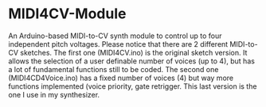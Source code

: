 # MIDI4CV-Module
An Arduino-based MIDI-to-CV synth module to control up to four independent pitch voltages. Please notice that there are 2 different MIDI-to-CV sketches. The first one (MIDI4CV.ino) is the original sketch version. It allows the selection of a user definable number of voices (up to 4), but has a lot of fundamental functions still to be coded. The second one (MIDI4CD4Voice.ino) has a fixed number of voices (4) but way more functions implemented (voice priority, gate retrigger. This last version is the one I use in my synthesizer.
